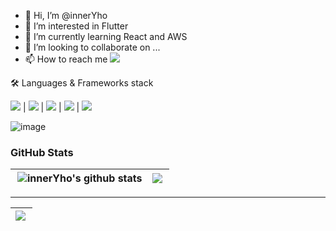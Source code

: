 - 👋 Hi, I’m @innerYho
- 👀 I’m interested in Flutter
- 🌱 I’m currently learning React and AWS
- 💞️ I’m looking to collaborate on ...
- 📫 How to reach me <a href="https://www.linkedin.com/in/yhoiner-morales-rios-a1a633192/"><img src="https://user-images.githubusercontent.com/77691249/162334537-1a05ab0d-93d1-4e51-a800-0faff34d3840.png" target="_blank"/></a>

<g-emoji fallback-src="https://github.githubassets.com/images/icons/emoji/unicode/1f6e0.png">🛠 </g-emoji>Languages & Frameworks stack 
</hr>
<div float=left>
<img src="https://camo.githubusercontent.com/c8d13e1c596a6726b1da8475a9299fac133f95ef009083b48be01f975a44987e/68747470733a2f2f696d672e736869656c64732e696f2f62616467652f2d48544d4c2d3035313232413f7374796c653d666c6174266c6f676f3d48544d4c35" data-canonical-src="https://img.shields.io/badge/-HTML-05122A?style=flat&logo=HTML5" style="max-width: 100%;" > | <img src="https://camo.githubusercontent.com/d738d76484d50c8345c2d01e39364b707285bc7936140858e7909dfe6424efb2/68747470733a2f2f696d672e736869656c64732e696f2f62616467652f2d4353532d3035313232413f7374796c653d666c6174266c6f676f3d43535333266c6f676f436f6c6f723d313537324236" data-canonical-src="https://img.shields.io/badge/-CSS-05122A?style=flat&logo=CSS3&logoColor=1572B6" style="max-width: 100%;"> | <img src="https://camo.githubusercontent.com/6e8ce928be6e5866e27140eb0bb25479b52137d75ee0196e7b67c91038a9abc3/68747470733a2f2f696d672e736869656c64732e696f2f62616467652f2d4a6176615363726970742d3035313232413f7374796c653d666c6174266c6f676f3d6a617661736372697074" data-canonical-src="https://img.shields.io/badge/-JavaScript-05122A?style=flat&logo=javascript" style="max-width: 100%;"> | <img src = "https://camo.githubusercontent.com/1d60a65352c961dc0bc3bfcddb926a34787b47ffced9bcadeaea32962297ef5a/68747470733a2f2f696d672e736869656c64732e696f2f62616467652f2d507974686f6e2d3035313232413f7374796c653d666c6174266c6f676f3d707974686f6e" style="max-width: 100%;"> | <img src = "https://camo.githubusercontent.com/09807d60bef7fe173ae782521252fb89febe297cf24bd373c065f340dd63ce34/68747470733a2f2f696d672e736869656c64732e696f2f62616467652f2d4d7953514c2d3035313232413f7374796c653d666c6174266c6f676f3d6d7973716c" style="max-width: 100%;"> 

![image](https://user-images.githubusercontent.com/77691249/162334215-cbbcb294-debc-44c5-bcb9-a74b63e478be.png)


</div>
</hr>

### GitHub Stats

| <img align="right" src="https://github-readme-stats.vercel.app/api?username=innerYho&show_icons=true&theme=aura&line_height=25" alt="innerYho's github stats"/> |  <img align="left" src="https://github-readme-streak-stats.herokuapp.com/?user=innerYho&theme=dark" width=""> |
| --------- | --------- |

***

 | <img align="left" src="https://github-readme-stats.vercel.app/api/top-langs/?username=innerYho&langs_count=10&theme=aura&layout=compact"> |
 | ----------- |




